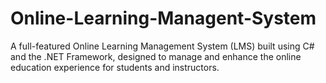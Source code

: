 # Online-Learning-Managent-System
A full-featured Online Learning Management System (LMS) built using C# and the .NET Framework, designed to manage and enhance the online education experience for students and instructors.
